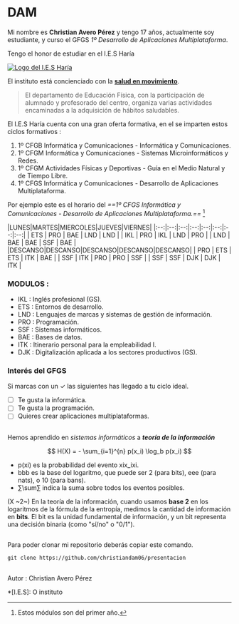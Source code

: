 # DAM
Mi nombre es **Christian Avero Pérez** y tengo 17 años, actualmente soy estudiante, y curso el GFGS _1º Desarrollo de Aplicaciones Multiplataforma_. 

Tengo el honor de estudiar en el I.E.S Haría

[![Logo del I.E.S Haría](https://www3.gobiernodecanarias.org/medusa/edublog/iesharia/wp-content/uploads/sites/830/2023/03/pfrqng22cxiwzgxf0qrbwyoilkvvikh1-2.png)](https://www3.gobiernodecanarias.org/medusa/edublog/iesharia/)

El instituto está concienciado con la **[salud en movimiento](https://www3.gobiernodecanarias.org/medusa/edublog/iesharia/#:~:text=Atenci%C3%B3n%20de%20tutores-,Salud%20en%20movimiento,-El%20departamento%20de)**.
> El departamento de Educación Física, con la participación de alumnado y profesorado del centro, organiza varias actividades encaminadas a la adquisición de hábitos saludables.


El I.E.S Haría cuenta con una gran oferta formativa, en el se imparten estos ciclos formativos : 

1. 1º CFGB Informática y Comunicaciones - Informática y Comunicaciones.
2. 1º CFGM Informática y Comunicaciones - Sistemas Microinformáticos y Redes.
3.  1º CFGM Actividades Físicas y Deportivas - Guía en el Medio Natural y de Tiempo Libre.
4.  1º CFGS Informática y Comunicaciones - Desarrollo de Aplicaciones Multiplataforma.

Por ejemplo este es el horario del _==1º CFGS Informática y Comunicaciones - Desarrollo de Aplicaciones Multiplataforma.==_ [^1]  

|LUNES|MARTES|MIERCOLES|JUEVES|VIERNES| 
|:--:|:--:|:--:|:--:|:--:|:--:|:--:|:--:|
| ETS | PRO | BAE | LND | LND | 
| IKL | PRO | IKL | LND | PRO | 
| LND | BAE | BAE | SSF | BAE | 
|DESCANSO|DESCANSO|DESCANSO|DESCANSO|DESCANSO| 
| PRO | ETS | ETS | ITK | BAE | 
| SSF | ITK | PRO | PRO | SSF | 
| SSF | SSF | DJK | DJK | ITK | 

### MODULOS : 
+ IKL : Inglés profesional (GS).
+ ETS : Entornos de desarrollo.
+ LND : Lenguajes de marcas y sistemas de gestión de información.
+ PRO  :  Programación.
+ SSF : Sistemas informáticos.
+ BAE : Bases de datos.
+ ITK : Itinerario personal para la empleabilidad I.
+ DJK : Digitalización aplicada a los sectores productivos (GS).

### Interés del GFGS 
Si marcas con un ✓ las siguientes has llegado a tu ciclo ideal.
- [ ] Te gusta la informática. 
- [ ] Te gusta la programación. 
- [ ] Quieres crear aplicaciones multiplataformas.   

##
Hemos aprendido en _sistemas informáticos_ a _**teoría de la información**_

$$
H(X) = - \sum_{i=1}^{n} p(x_i) \log_b p(x_i)
$$
-   p(xi​) es la probabilidad del evento xix_ixi​.
-   bbb es la base del logaritmo, que puede ser 2 (para bits), eee (para nats), o 10 (para bans).
-   ∑\sum∑ indica la suma sobre todos los eventos posibles.

(X ~2~)  En la teoría de la información, cuando usamos **base 2** en los logaritmos de la fórmula de la entropía, medimos la cantidad de información en **bits**. El bit es la unidad fundamental de información, y un bit representa una decisión binaria (como "sí/no" o "0/1").
##
Para poder clonar mi repositorio deberás copiar este comando. 

```
git clone https://github.com/christiandam06/presentacion
```
##
Autor 
: Christian Avero Pérez

*[I.E.S]: O instituto





[^1]: Estos módulos son del primer año.
